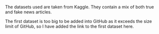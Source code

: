 The datasets used are taken from Kaggle. They contain a mix of both true and fake news articles.

The first dataset is too big to be added into GitHub as it exceeds the size limit of GitHub, so I have added the link to the first dataset here.
